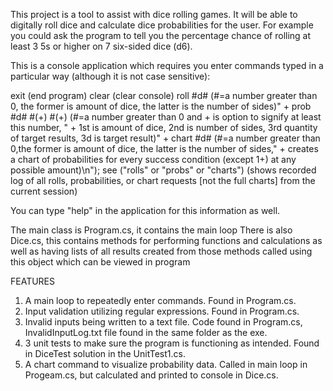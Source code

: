 This project is a tool to assist with dice rolling games. It will be able to digitally roll dice and calculate dice probabilities for the user. 
For example you could ask the program to tell you the percentage chance of rolling at least 3 5s or higher on 7 six-sided dice (d6). 

This is a console application which requires you enter commands typed in a particular way (although it is not case sensitive): 

exit (end program)
clear (clear console)
roll #d# (#=a number greater than 0, the former is amount of dice, the latter is the number of sides)" +
prob #d# #(+) #(+) (#=a number greater than 0 and + is option to signify at least this number, " +
      1st is amount of dice, 2nd is number of sides, 3rd quantity of target results, 3d is target result)" +
chart #d# (#=a number greater than 0,the former is amount of dice, the latter is the number of sides," +
      creates a chart of probabilities for every success condition (except 1+) at any possible amount)\n");
see ("rolls" or "probs" or "charts") (shows recorded log of all rolls, probabilities, or chart requests [not the full charts] from the current session)

You can type "help" in the application for this information as well.

The main class is Program.cs, it contains the main loop
There is also Dice.cs, this contains methods for performing functions and calculations as well as having lists of all results created from those methods called using this object which can be viewed in program

FEATURES
1. A main loop to repeatedly enter commands. Found in Program.cs.
2. Input validation utilizing regular expressions. Found in Program.cs.
3. Invalid inputs being written to a text file. Code found in Program.cs, InvalidInputLog.txt file found in the same folder as the exe.
4. 3 unit tests to make sure the program is functioning as intended. Found in DiceTest solution in the UnitTest1.cs.
5. A chart command to visualize probability data. Called in main loop in Progeam.cs, but calculated and printed to console in Dice.cs.
